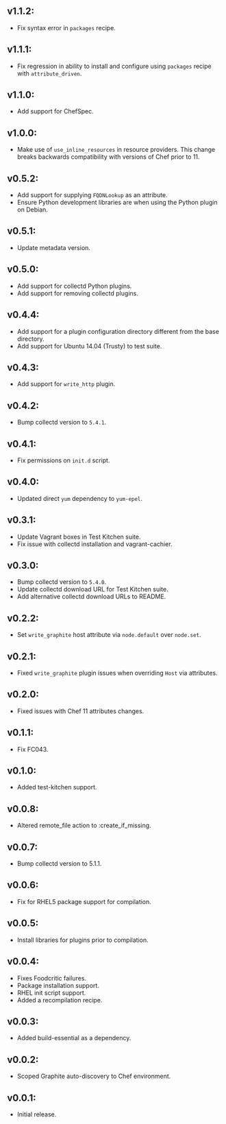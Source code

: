 ## v1.1.2:

- Fix syntax error in `packages` recipe.

## v1.1.1:

- Fix regression in ability to install and configure using `packages` recipe
  with `attribute_driven`.

## v1.1.0:

- Add support for ChefSpec.

## v1.0.0:

- Make use of `use_inline_resources` in resource providers. This change breaks
  backwards compatibility with versions of Chef prior to 11.

## v0.5.2:

* Add support for supplying `FQDNLookup` as an attribute.
* Ensure Python development libraries are when using the Python plugin on
  Debian.

## v0.5.1:

* Update metadata version.

## v0.5.0:

* Add support for collectd Python plugins.
* Add support for removing collectd plugins.

## v0.4.4:

* Add support for a plugin configuration directory different from the base directory.
* Add support for Ubuntu 14.04 (Trusty) to test suite.

## v0.4.3:

* Add support for `write_http` plugin.

## v0.4.2:

* Bump collectd version to `5.4.1`.

## v0.4.1:

* Fix permissions on `init.d` script.

## v0.4.0:

* Updated direct `yum` dependency to `yum-epel`.

## v0.3.1:

* Update Vagrant boxes in Test Kitchen suite.
* Fix issue with collectd installation and vagrant-cachier.

## v0.3.0:

* Bump collectd version to `5.4.0`.
* Update collectd download URL for Test Kitchen suite.
* Add alternative collectd download URLs to README.

## v0.2.2:

* Set `write_graphite` host attribute via `node.default` over `node.set`.

## v0.2.1:

* Fixed `write_graphite` plugin issues when overriding `Host` via attributes.

## v0.2.0:

* Fixed issues with Chef 11 attributes changes.

## v0.1.1:

* Fix FC043.

## v0.1.0:

* Added test-kitchen support.

## v0.0.8:

* Altered remote_file action to :create_if_missing.

## v0.0.7:

* Bump collectd version to 5.1.1.

## v0.0.6:

* Fix for RHEL5 package support for compilation.

## v0.0.5:

* Install libraries for plugins prior to compilation.

## v0.0.4:

* Fixes Foodcritic failures.
* Package installation support.
* RHEL init script support.
* Added a recompilation recipe.

## v0.0.3:

* Added build-essential as a dependency.

## v0.0.2:

* Scoped Graphite auto-discovery to Chef environment.

## v0.0.1:

* Initial release.
